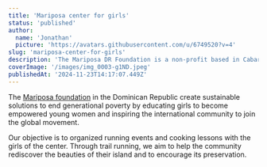 ```yaml
---
title: 'Mariposa center for girls'
status: 'published'
author:
  name: 'Jonathan'
  picture: 'https://avatars.githubusercontent.com/u/6749520?v=4'
slug: 'mariposa-center-for-girls'
description: 'The Mariposa DR Foundation is a non-profit based in Cabarete, Dominican Republic that creates sustainable solutions to end generational poverty by educating girls.'
coverImage: '/images/img_0003-g1ND.jpeg'
publishedAt: '2024-11-23T14:17:07.449Z'
---
```


The [Mariposa foundation](https://mariposadrfoundation.org/) in the Dominican Republic create sustainable solutions to end generational poverty by educating girls to become empowered young women and inspiring the international community to join the global movement.

Our objective is to organized running events and cooking lessons with the girls of the center. Through trail running, we aim to help the community rediscover the beauties of their island and to encourage its preservation.